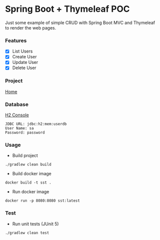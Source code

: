 # Spring Boot + Thymeleaf POC

Just some example of simple CRUD with Spring Boot MVC and Thymeleaf to render the web pages.

### Features
- [X] List Users
- [X] Create User
- [X] Update User
- [X] Delete User

### Project
[Home](http://localhost:8080)
 
### Database
[H2 Console](http://localhost:8080/h2-console)

```
JDBC URL: jdbc:h2:mem:userdb
User Name: sa
Password: password
```

### Usage 

* Build project
```
./gradlew clean build
```

* Build docker image
```
docker build -t sst .
```

* Run docker image
```
docker run -p 8080:8080 sst:latest
```

### Test 

* Run unit tests (JUnit 5)
```
./gradlew clean test
```